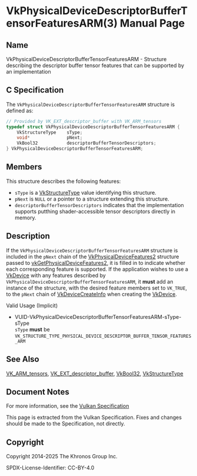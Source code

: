 # VkPhysicalDeviceDescriptorBufferTensorFeaturesARM(3) Manual Page

## Name

VkPhysicalDeviceDescriptorBufferTensorFeaturesARM - Structure describing the descriptor buffer tensor features that can be supported by an implementation



## [](#_c_specification)C Specification

The `VkPhysicalDeviceDescriptorBufferTensorFeaturesARM` structure is defined as:

```c++
// Provided by VK_EXT_descriptor_buffer with VK_ARM_tensors
typedef struct VkPhysicalDeviceDescriptorBufferTensorFeaturesARM {
    VkStructureType    sType;
    void*              pNext;
    VkBool32           descriptorBufferTensorDescriptors;
} VkPhysicalDeviceDescriptorBufferTensorFeaturesARM;
```

## [](#_members)Members

This structure describes the following features:

- `sType` is a [VkStructureType](https://registry.khronos.org/vulkan/specs/latest/man/html/VkStructureType.html) value identifying this structure.
- `pNext` is `NULL` or a pointer to a structure extending this structure.
- []()`descriptorBufferTensorDescriptors` indicates that the implementation supports putthing shader-accessible tensor descriptors directly in memory.

## [](#_description)Description

If the `VkPhysicalDeviceDescriptorBufferTensorFeaturesARM` structure is included in the `pNext` chain of the [VkPhysicalDeviceFeatures2](https://registry.khronos.org/vulkan/specs/latest/man/html/VkPhysicalDeviceFeatures2.html) structure passed to [vkGetPhysicalDeviceFeatures2](https://registry.khronos.org/vulkan/specs/latest/man/html/vkGetPhysicalDeviceFeatures2.html), it is filled in to indicate whether each corresponding feature is supported. If the application wishes to use a [VkDevice](https://registry.khronos.org/vulkan/specs/latest/man/html/VkDevice.html) with any features described by `VkPhysicalDeviceDescriptorBufferTensorFeaturesARM`, it **must** add an instance of the structure, with the desired feature members set to `VK_TRUE`, to the `pNext` chain of [VkDeviceCreateInfo](https://registry.khronos.org/vulkan/specs/latest/man/html/VkDeviceCreateInfo.html) when creating the [VkDevice](https://registry.khronos.org/vulkan/specs/latest/man/html/VkDevice.html).

Valid Usage (Implicit)

- [](#VUID-VkPhysicalDeviceDescriptorBufferTensorFeaturesARM-sType-sType)VUID-VkPhysicalDeviceDescriptorBufferTensorFeaturesARM-sType-sType  
  `sType` **must** be `VK_STRUCTURE_TYPE_PHYSICAL_DEVICE_DESCRIPTOR_BUFFER_TENSOR_FEATURES_ARM`

## [](#_see_also)See Also

[VK\_ARM\_tensors](https://registry.khronos.org/vulkan/specs/latest/man/html/VK_ARM_tensors.html), [VK\_EXT\_descriptor\_buffer](https://registry.khronos.org/vulkan/specs/latest/man/html/VK_EXT_descriptor_buffer.html), [VkBool32](https://registry.khronos.org/vulkan/specs/latest/man/html/VkBool32.html), [VkStructureType](https://registry.khronos.org/vulkan/specs/latest/man/html/VkStructureType.html)

## [](#_document_notes)Document Notes

For more information, see the [Vulkan Specification](https://registry.khronos.org/vulkan/specs/latest/html/vkspec.html#VkPhysicalDeviceDescriptorBufferTensorFeaturesARM)

This page is extracted from the Vulkan Specification. Fixes and changes should be made to the Specification, not directly.

## [](#_copyright)Copyright

Copyright 2014-2025 The Khronos Group Inc.

SPDX-License-Identifier: CC-BY-4.0